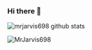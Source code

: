 ### Hi there 👋

<!--
**MrJarvis698/mrjarvis698** is a ✨ _special_ ✨ repository because its `README.md` (this file) appears on your GitHub profile.
-->
![mrjarvis698 github stats](https://github-readme-stats.vercel.app/api?username=mrjarvis698&hide=prs,issues&show_icons=true&title_color=56ec99&text_color=ececec&icon_color=00ffba&bg_color=2c2a2a)
<p align="left"> <img src="https://komarev.com/ghpvc/?username=MrJarvis698&style=flat-square" alt="MrJarvis698" /> </p>
